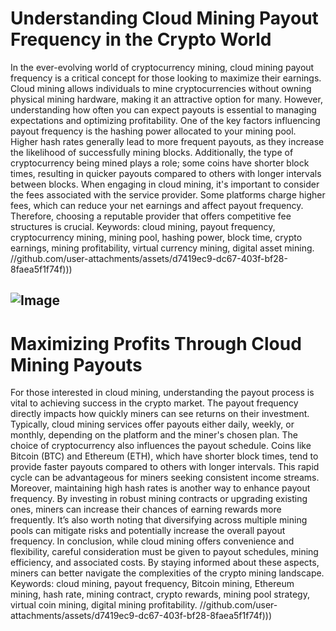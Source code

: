 # Understanding Cloud Mining Payout Frequency in the Crypto World
In the ever-evolving world of cryptocurrency mining, cloud mining payout frequency is a critical concept for those looking to maximize their earnings. Cloud mining allows individuals to mine cryptocurrencies without owning physical mining hardware, making it an attractive option for many. However, understanding how often you can expect payouts is essential to managing expectations and optimizing profitability.
One of the key factors influencing payout frequency is the hashing power allocated to your mining pool. Higher hash rates generally lead to more frequent payouts, as they increase the likelihood of successfully mining blocks. Additionally, the type of cryptocurrency being mined plays a role; some coins have shorter block times, resulting in quicker payouts compared to others with longer intervals between blocks.
When engaging in cloud mining, it's important to consider the fees associated with the service provider. Some platforms charge higher fees, which can reduce your net earnings and affect payout frequency. Therefore, choosing a reputable provider that offers competitive fee structures is crucial. 
Keywords: cloud mining, payout frequency, cryptocurrency mining, mining pool, hashing power, block time, crypto earnings, mining profitability, virtual currency mining, digital asset mining.
 //github.com/user-attachments/assets/d7419ec9-dc67-403f-bf28-8faea5f1f74f)))

![Image](https://github.com/user-attachments/assets/4a25d116-2220-4385-b08e-f287af8fcbc4)
---
# Maximizing Profits Through Cloud Mining Payouts
For those interested in cloud mining, understanding the payout process is vital to achieving success in the crypto market. The payout frequency directly impacts how quickly miners can see returns on their investment. Typically, cloud mining services offer payouts either daily, weekly, or monthly, depending on the platform and the miner's chosen plan.
The choice of cryptocurrency also influences the payout schedule. Coins like Bitcoin (BTC) and Ethereum (ETH), which have shorter block times, tend to provide faster payouts compared to others with longer intervals. This rapid cycle can be advantageous for miners seeking consistent income streams.
Moreover, maintaining high hash rates is another way to enhance payout frequency. By investing in robust mining contracts or upgrading existing ones, miners can increase their chances of earning rewards more frequently. It’s also worth noting that diversifying across multiple mining pools can mitigate risks and potentially increase the overall payout frequency.
In conclusion, while cloud mining offers convenience and flexibility, careful consideration must be given to payout schedules, mining efficiency, and associated costs. By staying informed about these aspects, miners can better navigate the complexities of the crypto mining landscape.
Keywords: cloud mining, payout frequency, Bitcoin mining, Ethereum mining, hash rate, mining contract, crypto rewards, mining pool strategy, virtual coin mining, digital mining profitability.
 //github.com/user-attachments/assets/d7419ec9-dc67-403f-bf28-8faea5f1f74f)))
